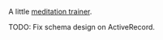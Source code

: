 A little [meditation trainer](http://meditate.zencephalon.com).

TODO: Fix schema design on ActiveRecord.